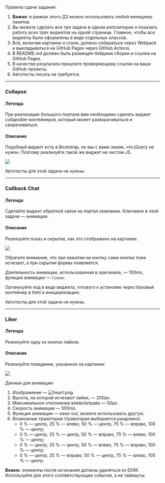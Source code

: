 Правила сдачи задания:

1. **Важно**: в рамках этого ДЗ можно использовать любой менеджер пакетов.
1. Вы можете сделать все три задачи в одном репозитории и показать работу всех трёх виджетов на одной странице. Главное, чтобы все виджеты были оформлены в виде отдельных классов.
1. Всё, включая картинки и стили, должно собираться через Webpack и выкладываться на GitHub Pages через GitHub Actions.
1. В README.md должен быть размещён бейджик сборки и ссылка на GitHub Pages.
1. В качестве результата пришлите проверяющему ссылки на ваши GitHub-проекты.
1. Автотесты писать не требуется.


---

### Collapse

#### Легенда

При реализации большого портала вам необходимо сделать виджет collapsible-контейнеров, который может разворачиваться и сворачиваться.

#### Описание

Подобный виджет есть в Bootstrap, но мы с вами знаем, что jQuery не нужен. Поэтому реализуйте такой же виджет на чистом JS.

![](./pic/collapse.gif)

Автотесты для этой задачи не нужны.

---

### Callback Chat

#### Легенда

Сделайте виджет обратной связи на портал компании. Ключевое в этой задаче — анимации.

#### Описание

Реализуйте показ и скрытие, как это отображено на картинке:

![](./pic/callback.gif)

Обратите внимание, что при нажатии на кнопку сама кнопка тоже исчезает, а при скрытии формы появляется.

Длительность анимации, использованная в оригинале, — 100ms, функция анимации — `linear`.

Организуйте код в виде виджета, готового к установке через базовый контейнер в html и инициализацию.

Автотесты для этой задачи не нужны.

---

### Liker

#### Легенда

Реализуйте одну из кнопок лайков.

#### Описание

Реализуйте поведение, указанное на картинке:

![](./pic/liker.gif)

Данные для анимации:
1. Изображение — ![heart.png](./pic/heart.png).
1. Высота, на которой исчезают лайки, — 200px.
1. Максимальное отклонение влево/вправо — 50px.
1. Скорость анимации — 500ms.
1. Функция анимации — ease-out, можете использовать другую.
1. Возможные траектории (траектория выбирается рандомно): 
   * 0 % — центр, 25 % — влево, 50 % — центр, 75 % — вправо, 100 % — центр;
   * 0 % — центр, 25 % — центр, 50 % — вправо, 75 % — влево, 100 % — центр;
   * 0 % — центр, 25 % — центр, 50 % — влево, 75 % — вправо, 100 % — центр;
   * 0 % — центр, 25 % — вправо, 50 % — центр, 75 % — влево, 100 % — центр.

**Важно**: элементы после исчезания должны удаляться из DOM. Используйте для этого соответствующие события, а не таймауты.
